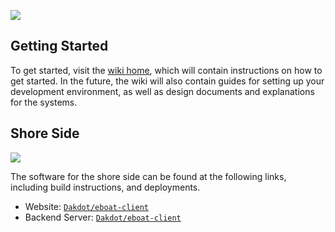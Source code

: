 
![](https://raw.githubusercontent.com/EmeraldWither/Stevens-Electric-Boatworks/refs/heads/main/_readme_imgs/logo.png)

## Getting Started

To get started, visit the [wiki home](https://github.com/EmeraldWither/Stevens-Electric-Boatworks/wiki), which will contain instructions on how to get started. In the future, the wiki will also contain guides for setting up your development environment, as well as design documents and explanations for the systems. 

## Shore Side

![](https://raw.githubusercontent.com/EmeraldWither/Stevens-Electric-Boatworks/refs/heads/main/_readme_imgs/shore_ss.png)

The software for the shore side can be found at the following links, including build instructions, and deployments.

* Website: [`Dakdot/eboat-client`](https://github.com/Dakdot/eboat-client)
* Backend Server: [`Dakdot/eboat-client`](https://github.com/Dakdot/eboat-server)